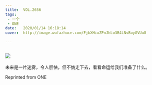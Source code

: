 ```yaml
---
title:	VOL.2656
tags:
 - 一个
 - ONE
date:	2020/01/14 16:18:14
cover:	http://image.wufazhuce.com/FjbXHixZPnJhLo3B4LNvBoyGVUu8

---
```

![](http://image.wufazhuce.com/FjbXHixZPnJhLo3B4LNvBoyGVUu8)
---

未来是一片迷雾，令人胆怯，但不妨走下去，看看命运给我们准备了什么。
 
Reprinted from ONE
